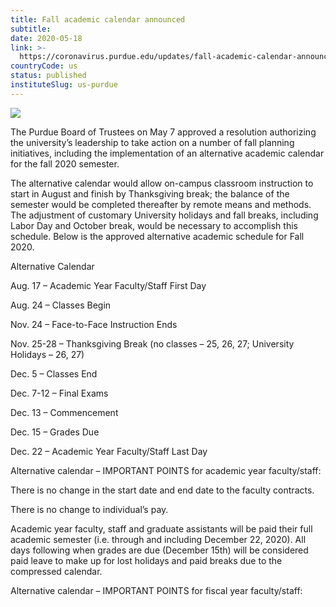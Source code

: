 ```yaml
---
title: Fall academic calendar announced
subtitle: 
date: 2020-05-18
link: >-
  https://coronavirus.purdue.edu/updates/fall-academic-calendar-announced/
countryCode: us
status: published
instituteSlug: us-purdue
---
```

![](https://coronavirus.purdue.edu/app/uploads/2020/04/cropped-purdue-signature-mark-full.png)

The Purdue Board of Trustees on May 7 approved a resolution authorizing the university’s leadership to take action on a number of fall planning initiatives, including the implementation of an alternative academic calendar for the fall 2020 semester.

The alternative calendar would allow on-campus classroom instruction to start in August and finish by Thanksgiving break; the balance of the semester would be completed thereafter by remote means and methods. The adjustment of customary University holidays and fall breaks, including Labor Day and October break, would be necessary to accomplish this schedule. Below is the approved alternative academic schedule for Fall 2020.

Alternative Calendar

Aug. 17 – Academic Year Faculty/Staff First Day

Aug. 24 – Classes Begin

Nov. 24 – Face-to-Face Instruction Ends

Nov. 25-28 – Thanksgiving Break (no classes – 25, 26, 27; University Holidays – 26, 27)

Dec. 5 – Classes End

Dec. 7-12 – Final Exams

Dec. 13 – Commencement

Dec. 15 – Grades Due

Dec. 22 – Academic Year Faculty/Staff Last Day

Alternative calendar – IMPORTANT POINTS for academic year faculty/staff:

There is no change in the start date and end date to the faculty contracts.

There is no change to individual’s pay.

Academic year faculty, staff and graduate assistants will be paid their full academic semester (i.e. through and including December 22, 2020). All days following when grades are due (December 15th) will be considered paid leave to make up for lost holidays and paid breaks due to the compressed calendar.

Alternative calendar – IMPORTANT POINTS for fiscal year faculty/staff: